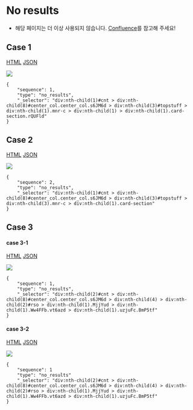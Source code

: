 # No results
- 해당 페이지는 더 이상 사용되지 않습니다. [Confluence](https://ascentkorea.atlassian.net/wiki/spaces/CJHZ/pages/397606925/Features)를 참고해 주세요!
## **Case 1**

[HTML](https://ascentkorea-docs.github.io/mobile/features/no\_results/sample.html) [JSON](https://ascentkorea-docs.github.io/mobile/features/no\_results/sample.json)

![](https://lh3.googleusercontent.com/WSPjMJe4wtI3bphXBNmYSm8chU4p4\_BmoCS8HBy\_dH-siuhIPhdWbMThArECNZJpYbJ-MbnlNq1g4PwHK-gIlGSCCmPBiuY0xe1ya2ek05BgJEnv7T2eKWhmmM\_pDd\_WZtFYoqk)

```
{
    "sequence": 1,
    "type": "no_results",
    "_selector": "div:nth-child(1)#cnt > div:nth-child(8)#center_col.center_col.s6JM6d > div:nth-child(3)#topstuff > div:nth-child(1).mnr-c > div:nth-child(1) > div:nth-child(1).card-section.rQUFld"
}
```

## **Case 2**

[HTML](https://ascentkorea-docs.github.io/mobile/features/no\_results/sample2.html) [JSON](https://ascentkorea-docs.github.io/mobile/features/no\_results/sample2.json)

![](https://lh4.googleusercontent.com/r9EqZOYOQ5YnmCkUPl4j5Qq0H3atQfSO8uc-YziVJIA8RWjE8v-ajzc\_VrwjSGlN5v2TCTFSRpu2pHOZFRALV2rLYjShDVWOCF6E5UUgmQc0ils0EjmZt38F\_e15Hf3E0IFS3ac)

```
{
    "sequence": 2,
    "type": "no_results",
    "_selector": "div:nth-child(1)#cnt > div:nth-child(8)#center_col.center_col.s6JM6d > div:nth-child(3)#topstuff > div:nth-child(3).mnr-c > div:nth-child(1).card-section"
}
```

## **Case 3**

#### case 3-1

[HTML](https://ascentkorea-docs.github.io/mobile/features/no\_results/sample3.html) [JSON](https://ascentkorea-docs.github.io/mobile/features/no\_results/sample3.json)

![](https://user-images.githubusercontent.com/111344654/216857392-e45f9562-f0a7-47f1-b4dd-ab47da86327e.png)

```
{
    "sequence": 1,
    "type": "no_results",
    "_selector": "div:nth-child(2)#cnt > div:nth-child(8)#center_col.center_col.s6JM6d > div:nth-child(4) > div:nth-child(2)#rso > div:nth-child(1).MjjYud > div:nth-child(1).Ww4FFb.vt6azd > div:nth-child(1).uzjuFc.BmP5tf"
}
```

#### case 3-2

[HTML](https://ascentkorea-docs.github.io/mobile/features/no\_results/sample4.html) [JSON](https://ascentkorea-docs.github.io/mobile/features/no\_results/sample4.json)

![](https://user-images.githubusercontent.com/111344654/216857411-b46478cd-9a56-4010-b774-31ac9b523316.png)

```
{
    "sequence": 1
    "type": "no_results"
    "_selector": "div:nth-child(2)#cnt > div:nth-child(8)#center_col.center_col.s6JM6d > div:nth-child(4) > div:nth-child(2)#rso > div:nth-child(1).MjjYud > div:nth-child(1).Ww4FFb.vt6azd > div:nth-child(1).uzjuFc.BmP5tf"
}
```
